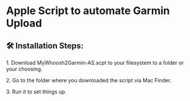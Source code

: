 <h1>Apple Script to automate Garmin Upload</h1>
<h2>🛠️ Installation Steps:</h2>

<p>1. Download MyWhoosh2Garmin-AS.scpt to your filesystem to a folder or your choosing.</p>
<p>2. Go to the folder where you downloaded the script via Mac Finder.</p>
<p>3. Run it to set things up.</p>

```

```
